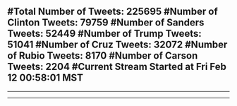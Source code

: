 #Total Number of Tweets: 225695 
#Number of Clinton Tweets: 79759
#Number of Sanders Tweets: 52449
#Number of Trump Tweets: 51041
#Number of Cruz Tweets: 32072
#Number of Rubio Tweets: 8170
#Number of Carson Tweets: 2204
#Current Stream Started at Fri Feb 12 00:58:01 MST
---
---
---
